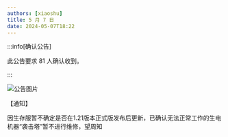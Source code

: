 ```yaml
---
authors: [xiaoshu]
title: 5 月 7 日
date: 2024-05-07T18:22
---
```


:::info[确认公告]

此公告要求 81 人确认收到。

:::

![公告图片](/anno/24050701.jpg)

【通知】

因生存服暂不确定是否在1.21版本正式版发布后更新，已确认无法正常工作的生电机器“袭击塔”暂不进行维修，望周知
